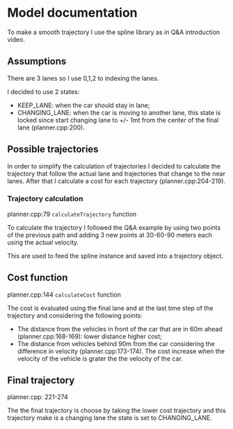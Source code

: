 # Model documentation

To make a smooth trajectory I use the spline library as in Q&A introduction video.

## Assumptions

There are 3 lanes so I use 0,1,2 to indexing the lanes.

I decided to use 2 states:

- KEEP_LANE: when the car should stay in lane;
- CHANGING_LANE: when the car is moving to another lane, this state is locked since start changing lane to +/- 1mt from the center of the final lane (planner.cpp:200).

## Possible trajectories

In order to simplify the calculation of trajectories I decided to calculate the trajectory that follow the actual lane and trajectories that change to the near lanes. After that I calculate a cost for each trajectory (planner.cpp:204-219).

### Trajectory calculation

planner.cpp:79 `calculateTrajectory` function

To calculate the trajectory I followed the Q&A example by using two points of the previous path and adding 3 new points at 30-60-90 meters each using the actual velocity.

This are used to feed the spline instance and saved into a trajectory object.

## Cost function

planner.cpp:144 `calculateCost` function

The cost is evaluated using the final lane and at the last time step of the trajectory and considering the following points:

- The distance from the vehicles in front of the car that are in 60m ahead (planner.cpp:168-169): lower distance higher cost;
- The distance from vehicles behind 90m from the car considering the difference in velocity (planner.cpp:173-174). The cost increase when the velocity of the vehicle is grater the the velocity of the car.

## Final trajectory

planner.cpp: 221-274

The the final trajectory is choose by taking the lower cost trajectory and this trajectory make is a changing lane the state is set to CHANGING_LANE.
